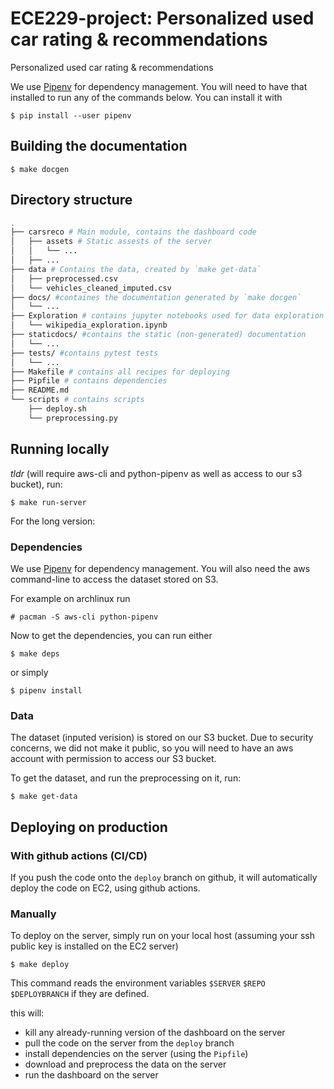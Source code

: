 # ECE229-project: Personalized used car rating & recommendations

Personalized used car rating & recommendations

We use [Pipenv](https://github.com/pypa/pipenv) for dependency management. You will need to have that installed to run any of the commands below. You can install it with
```console
$ pip install --user pipenv
```

## Building the documentation


```console
$ make docgen
```

## Directory structure

```sh
.
├── carsreco # Main module, contains the dashboard code
│   ├── assets # Static assests of the server
│   │   └── ...
│   ├── ...
├── data # Contains the data, created by `make get-data`
│   ├── preprocessed.csv
│   └── vehicles_cleaned_imputed.csv
├── docs/ #containes the documentation generated by `make docgen`
│   └── ...
├── Exploration # contains jupyter notebooks used for data exploration
│   └── wikipedia_exploration.ipynb
├── staticdocs/ #contains the static (non-generated) documentation
│   └── ...
├── tests/ #contains pytest tests
│   └── ...
├── Makefile # contains all recipes for deploying
├── Pipfile # contains dependencies
├── README.md 
└── scripts # contains scripts
    ├── deploy.sh
    └── preprocessing.py
```


## Running locally

*tldr* (will require aws-cli and python-pipenv as well as access to our s3 bucket), run:
```console
$ make run-server
```

For the long version:

### Dependencies

We use [Pipenv](https://github.com/pypa/pipenv) for dependency management.
You will also need the aws command-line to access the dataset stored on S3.

For example on archlinux run
```console
# pacman -S aws-cli python-pipenv
```

Now to get the dependencies, you can run either
```console
$ make deps
```
or simply
```console
$ pipenv install
```

### Data

The dataset (inputed verision) is stored on our S3 bucket. Due to security concerns, we did not
make it public, so you will need to have an aws account with permission to access our S3 bucket.

To get the dataset, and run the preprocessing on it, run:
```console
$ make get-data
```

## Deploying on production

### With github actions (CI/CD)

If you push the code onto the `deploy` branch on github, it will automatically deploy the code
on EC2, using github actions.

### Manually

To deploy on the server, simply run on your local host
(assuming your ssh public key is installed on the EC2 server)

```console
$ make deploy
```
This command reads the environment variables `$SERVER` `$REPO` `$DEPLOYBRANCH` if they are defined.

this will:

- kill any already-running version of the dashboard on the server
- pull the code on the server from the `deploy` branch
- install dependencies on the server (using the `Pipfile`)
- download and preprocess the data on the server
- run the dashboard on the server
